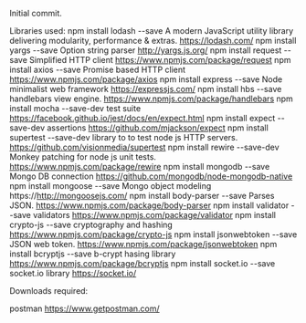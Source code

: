 Initial commit.

Libraries used:
npm install lodash --save           A modern JavaScript utility library delivering modularity, performance & extras.   https://lodash.com/
npm install yargs --save            Option string parser                                                               http://yargs.js.org/
npm install request --save          Simplified HTTP client                                        https://www.npmjs.com/package/request
npm install axios --save            Promise based HTTP client                                     https://www.npmjs.com/package/axios
npm install express --save          Node minimalist web framework                                 https://expressjs.com/
npm install hbs --save              handlebars view engine.                                       https://www.npmjs.com/package/handlebars
npm install mocha --save-dev            test suite                                                https://facebook.github.io/jest/docs/en/expect.html
npm install expect --save-dev           assertions                                                https://github.com/mjackson/expect
npm install supertest --save-dev        library to to test node js HTTP servers.                  https://github.com/visionmedia/supertest
npm install rewire --save-dev           Monkey patching for node js unit tests.                   https://www.npmjs.com/package/rewire
npm install mongodb --save              Mongo DB connection                                       https://github.com/mongodb/node-mongodb-native
npm install mongoose --save             Mongo object modeling                                     https://http://mongoosejs.com/
npm install body-parser --save          Parses JSON.                                              https://www.npmjs.com/package/body-parser
npm install validator --save            validators                                                https://www.npmjs.com/package/validator
npm install crypto-js --save            cryptography and hashing                                  https://www.npmjs.com/package/crypto-js
npm install jsonwebtoken --save         JSON web token.                                           https://www.npmjs.com/package/jsonwebtoken
npm install bcryptjs --save             b-crypt hasing library                                    https://www.npmjs.com/package/bcryptjs
npm install socket.io --save            socket.io library                                         https://socket.io/

Downloads required:

postman                                 https://www.getpostman.com/


